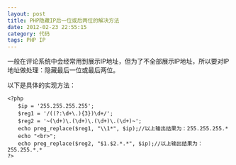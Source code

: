 ```yaml
---
layout: post
title: PHP隐藏IP后一位或后两位的解决方法
date: 2012-02-23 22:55:15
category: 代码
tags: PHP IP
---
```


一般在评论系统中会经常用到展示IP地址，但为了不全部展示IP地址，所以要对IP地址做处理：隐藏最后一位或最后两位。  

以下是具体的实现方法： 
    
    
    <?php
    　　$ip = '255.255.255.255';
    　　$reg1 = '/((?:\d+\.){3})\d+/';
    　　$reg2 = '~(\d+)\.(\d+)\.(\d+)\.(\d+)~';
    　　echo preg_replace($reg1, "\\1*", $ip);//以上输出结果为：255.255.255.*
    　　echo "<br>";
    　　echo preg_replace($reg2, "$1.$2.*.*", $ip);//以上输出结果为：255.255.*.*
    ?>